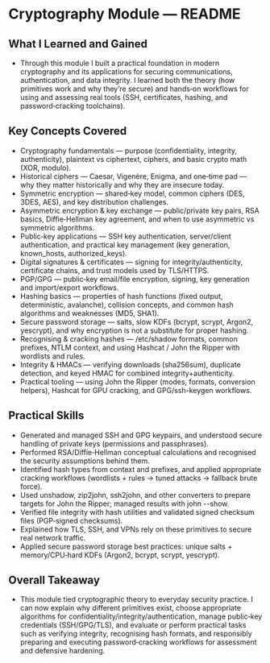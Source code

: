 # Cryptography Module — README

## What I Learned and Gained
- Through this module I built a practical foundation in modern cryptography and its applications for securing communications, authentication, and data integrity. I learned both the theory (how primitives work and why they’re secure) and hands‑on workflows for using and assessing real tools (SSH, certificates, hashing, and password‑cracking toolchains).

## Key Concepts Covered
- Cryptography fundamentals — purpose (confidentiality, integrity, authenticity), plaintext vs ciphertext, ciphers, and basic crypto math (XOR, modulo).
- Historical ciphers — Caesar, Vigenère, Enigma, and one‑time pad — why they matter historically and why they are insecure today.
- Symmetric encryption — shared‑key model, common ciphers (DES, 3DES, AES), and key distribution challenges.
- Asymmetric encryption & key exchange — public/private key pairs, RSA basics, Diffie‑Hellman key agreement, and when to use asymmetric vs symmetric algorithms.
- Public‑key applications — SSH key authentication, server/client authentication, and practical key management (key generation, known_hosts, authorized_keys).
- Digital signatures & certificates — signing for integrity/authenticity, certificate chains, and trust models used by TLS/HTTPS.
- PGP/GPG — public‑key email/file encryption, signing, key generation and import/export workflows.
- Hashing basics — properties of hash functions (fixed output, deterministic, avalanche), collision concepts, and common hash algorithms and weaknesses (MD5, SHA1).
- Secure password storage — salts, slow KDFs (bcrypt, scrypt, Argon2, yescrypt), and why encryption is not a substitute for proper hashing.
- Recognising & cracking hashes — /etc/shadow formats, common prefixes, NTLM context, and using Hashcat / John the Ripper with wordlists and rules.
- Integrity & HMACs — verifying downloads (sha256sum), duplicate detection, and keyed HMAC for combined integrity+authenticity.
- Practical tooling — using John the Ripper (modes, formats, conversion helpers), Hashcat for GPU cracking, and GPG/ssh-keygen workflows.

## Practical Skills
- Generated and managed SSH and GPG keypairs, and understood secure handling of private keys (permissions and passphrases).
- Performed RSA/Diffie‑Hellman conceptual calculations and recognised the security assumptions behind them.
- Identified hash types from context and prefixes, and applied appropriate cracking workflows (wordlists + rules → tuned attacks → fallback brute force).
- Used unshadow, zip2john, ssh2john, and other converters to prepare targets for John the Ripper; managed results with john --show.
- Verified file integrity with hash utilities and validated signed checksum files (PGP‑signed checksums).
- Explained how TLS, SSH, and VPNs rely on these primitives to secure real network traffic.
- Applied secure password storage best practices: unique salts + memory/CPU‑hard KDFs (Argon2, bcrypt, scrypt, yescrypt).

## Overall Takeaway

- This module tied cryptographic theory to everyday security practice. I can now explain why different primitives exist, choose appropriate algorithms for confidentiality/integrity/authentication, manage public‑key credentials (SSH/GPG/TLS), and evaluate or perform practical tasks such as verifying integrity, recognising hash formats, and responsibly preparing and executing password‑cracking workflows for assessment and defensive hardening.
